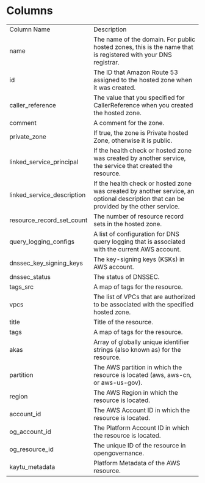 # Columns  

<table>
	<tr><td>Column Name</td><td>Description</td></tr>
	<tr><td>name</td><td>The name of the domain. For public hosted zones, this is the name that is registered with your DNS registrar.</td></tr>
	<tr><td>id</td><td>The ID that Amazon Route 53 assigned to the hosted zone when it was created.</td></tr>
	<tr><td>caller_reference</td><td>The value that you specified for CallerReference when you created the hosted zone.</td></tr>
	<tr><td>comment</td><td>A comment for the zone.</td></tr>
	<tr><td>private_zone</td><td>If true, the zone is Private hosted Zone, otherwise it is public.</td></tr>
	<tr><td>linked_service_principal</td><td>If the health check or hosted zone was created by another service, the service that created the resource.</td></tr>
	<tr><td>linked_service_description</td><td>If the health check or hosted zone was created by another service, an optional description that can be provided by the other service.</td></tr>
	<tr><td>resource_record_set_count</td><td>The number of resource record sets in the hosted zone.</td></tr>
	<tr><td>query_logging_configs</td><td>A list of configuration for DNS query logging that is associated with the current AWS account.</td></tr>
	<tr><td>dnssec_key_signing_keys</td><td>The key-signing keys (KSKs) in AWS account.</td></tr>
	<tr><td>dnssec_status</td><td>The status of DNSSEC.</td></tr>
	<tr><td>tags_src</td><td>A map of tags for the resource.</td></tr>
	<tr><td>vpcs</td><td>The list of VPCs that are authorized to be associated with the specified hosted zone.</td></tr>
	<tr><td>title</td><td>Title of the resource.</td></tr>
	<tr><td>tags</td><td>A map of tags for the resource.</td></tr>
	<tr><td>akas</td><td>Array of globally unique identifier strings (also known as) for the resource.</td></tr>
	<tr><td>partition</td><td>The AWS partition in which the resource is located (aws, aws-cn, or aws-us-gov).</td></tr>
	<tr><td>region</td><td>The AWS Region in which the resource is located.</td></tr>
	<tr><td>account_id</td><td>The AWS Account ID in which the resource is located.</td></tr>
	<tr><td>og_account_id</td><td>The Platform Account ID in which the resource is located.</td></tr>
	<tr><td>og_resource_id</td><td>The unique ID of the resource in opengovernance.</td></tr>
	<tr><td>kaytu_metadata</td><td>Platform Metadata of the AWS resource.</td></tr>
</table>